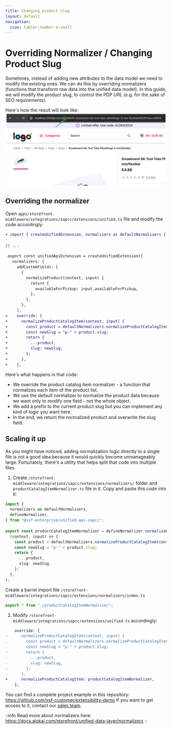 ```yaml
---
title: Changing product slug
layout: default
navigation:
  icon: tabler:number-4-small
---
```


# Overriding Normalizer / Changing Product Slug 

Sometimes, instead of adding new attributes to the data model we need to modify the existing ones. We can do this by overriding normalizers (functions that transform raw data into the unified data model). In this guide, we will modify the product slug, to control the PDP URL (e.g. for the sake of SEO requirements).

Here's how the result will look like:
![Custom product slug](./images/custom-slug.webp)

## Overriding the normalizer

Open `apps/storefront-middleware/integrations/sapcc/extensions/unified.ts` file and modify the code accordingly:

<!-- Related code: https://github.com/vsf-customer/extensibility-demo/blob/main/apps/storefront-middleware/integrations/sapcc/extensions/unified.ts#L21 -->
```diff [apps/storefront-middleware/integrations/sapcc/extensions/unified.ts]
+ import { createUnifiedExtension, normalizers as defaultNormalizers } from "@vsf-enterprise/unified-api-sapcc";

// ...

 export const unifiedApiExtension = createUnifiedExtension({
   normalizers: {
     addCustomFields: [
       {
         normalizeProduct(context, input) {
           return {
             availableForPickup: input.availableForPickup,
           };
         },
       },
     ],
+    override: {
+      normalizeProductCatalogItem(context, input) {
+        const product = defaultNormalizers.normalizeProductCatalogItem(context, input);
+        const newSlug = "p-" + product.slug;
+        return {
+          ...product,
+          slug: newSlug,
+        };
+      },
+    },
```

Here's what happens in that code:

* We override the product catalog item normalizer - a function that normalizes each item of the product list.
* We use the default normalizer to normalize the product data because we want only to modify one field - not the whole object.
* We add a prefix to the current product slug but you can implement any kind of logic you want here.
* In the end, we return the normalized product and overwrite the slug field.


## Scaling it up

As you might have noticed, adding normalization logic directly to a single file is not a good idea because it would
quickly become unmanageably large. Fortunately, there's a utility that helps split that code into multiple files.

1. Create `/storefront-middleware/integrations/sapcc/extensions/normalizers/` folder and `productCatalogItemNormalizer.ts`
file in it. Copy and paste this code into it:

<!-- Related code: https://github.com/vsf-customer/extensibility-demo/blob/main/apps/storefront-middleware/integrations/sapcc/extensions/normalizers/productCatalogItemNormalizer.ts -->
```ts [apps/storefront-middleware/integrations/sapcc/extensions/normalizers/productCatalogItemNormalizer.ts]
import {
  normalizers as defaultNormalizers,
  defineNormalizer,
} from "@vsf-enterprise/unified-api-sapcc";

export const productCatalogItemNormalizer = defineNormalizer.normalizeProductCatalogItem(
  (context, input) => {
    const product = defaultNormalizers.normalizeProductCatalogItem(context, input);
    const newSlug = "p-" + product.slug;
    return {
      ...product,
      slug: newSlug,
    };
  },
);
```

Create a barrel import file `/storefront-middleware/integrations/sapcc/extensions/normalizers/index.ts`

<!-- Related code: https://github.com/vsf-customer/extensibility-demo/blob/main/apps/storefront-middleware/integrations/sapcc/extensions/normalizers/index.ts -->
```ts [/storefront-middleware/integrations/sapcc/extensions/normalizers/index.ts]
export * from "./productCatalogItemNormalizer";
```

2. Modify `/storefront-middleware/integrations/sapcc/extensions/unified.ts` accordingly:

<!-- Related code: https://github.com/vsf-customer/extensibility-demo/blob/main/apps/storefront-middleware/integrations/sapcc/extensions/unified.ts#L30 -->
```diff [/storefront-middleware/integrations/sapcc/extensions/unified.ts]
    override: {
-      normalizeProductCatalogItem(context, input) {
-        const product = defaultNormalizers.normalizeProductCatalogItem(context, input);
-        const newSlug = "p-" + product.slug;
-        return {
-          ...product,
-          slug: newSlug,
-        };
-      },
+      normalizeProductCatalogItem: productCatalogItemNormalizer,
    },
```

You can find a complete project example in this repository: <https://github.com/vsf-customer/extensibility-demo>
If you want to get access to it, contact our [sales team](https://docs.alokai.com/enterprise).

::info
Read more about normalizers here: https://docs.alokai.com/storefront/unified-data-layer/normalizers
::